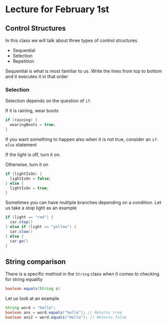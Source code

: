 # Lecture for February 1st

## Control Structures

In this class we will talk about three types of control structures

- Sequential
- Selection
- Repetition

Sequential is what is most familiar to us. Write the lines from top to bottom and it executes it in that order

### Selection

Selection depends on the question of `if`. 

If it is raining, wear boots

```java
if (raining) {
  wearingBoots = true;
}
```

If you want something to happen also when it is not true, consider an `if-else` statement

If the light is off, turn it on.

Otherwise, turn it on

```java
if (lightIsOn) {
  lightIsOn = false;
} else {
  lightIsOn = true;
}
```

Sometimes you can have multiple branches depending on a condition. Let us take a stop light as an example

```java
if (light == "red") {
  car.stop()
} else if (light == "yellow") {
  car.slow()
} else {
  car.go()
}
```

## String comparison

There is a specific method in the `String` class when it comes to checking for string equality

```java
boolean equals(String s)
```

Let us look at an example

```java
String word = "hello";
boolean ans = word.equals("hello"); // Returns true
boolean ans2 = word.equals("Hello"); // Returns false
```


